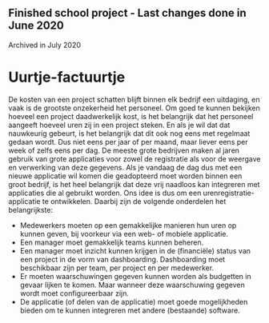 ## Finished school project - Last changes done in June 2020
Archived in July 2020

# Uurtje-factuurtje
De kosten van een project schatten blijft binnen elk bedrijf een uitdaging, en vaak is de grootste onzekerheid het personeel. Om goed te kunnen bekijken hoeveel een project daadwerkelijk kost, is het belangrijk dat het personeel aangeeft hoeveel uren zij in een project steken. En als je wil dat dat nauwkeurig gebeurt, is het belangrijk dat dit ook nog eens met regelmaat gedaan wordt. Dus niet eens per jaar of per maand, maar liever eens per week of zelfs eens per dag.
De meeste grote bedrijven maken al jaren gebruik van grote applicaties voor zowel de registratie als voor de weergave en verwerking van deze gegevens. Als je vandaag de dag dus met een nieuwe applicatie wil komen die geadopteerd moet worden binnen een groot bedrijf, is het heel belangrijk dat deze vrij naadloos kan integreren met applicaties die al gebruikt worden.
Ons idee is dus om een urenregistratie-applicatie te ontwikkelen. Daarbij zijn de volgende onderdelen het belangrijkste:
-   Medewerkers moeten op een gemakkelijke manieren hun uren op kunnen geven, bij voorkeur via een web- of mobiele applicatie.
-   Een manager moet gemakkelijk teams kunnen beheren.
-   Een manager moet inzicht kunnen krijgen in de (financiële) status van een project in de vorm van dashboarding. Dashboarding moet beschikbaar zijn per team, per project en per medewerker.
-   Er moeten waarschuwingen gegeven kunnen worden als budgetten in gevaar lijken te komen. Maar wanneer deze waarschuwing gegeven wordt moet configureerbaar zijn.
-   De applicatie (of delen van de applicatie) moet goede mogelijkheden bieden om te kunnen integreren met andere (bestaande) software.
